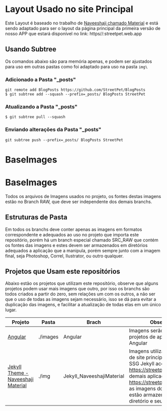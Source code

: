 Layout Usado no site Principal
==============================

Este Layout é baseado no trabalho de [Naveeshaji chamado Material](http://naveenshaji.github.io/material) e está sendo adaptado para ser o layout da página principal da primeira versão de nosso APP que estará disponível no link: https//:streetpet.web.app

## Usando Subtree

Os comandos abaixo são para memória apenas, e podem ser ajustados para uso em outras pastas como foi adaptado para uso na pasta `img\`

### Adicionado a Pasta "_posts"

```
git remote add BlogPosts https://github.com/StreetPet/BlogPosts
$ git subtree add --squash --prefix=_posts/ BlogPosts StreetPet
```

### Atualizando a Pasta "_posts"

```
$ git subtree pull --squash 
```

### Enviando alterações da Pasta "_posts"


```
git subtree push --prefix=_posts/ BlogPosts StreetPet
```

# BaseImages
BaseImages
==========

Todos os arquivos de Imagens usados no projeto, os fontes destas imagens estão no Branch RAW, que deve ser independente dos demais branchs.

## Estruturas de Pasta

Em todos os branchs deve conter apenas as imagens em formatos correspondente e adequados ao uso no projeto que importa este repositório, porém há um branch especial chamado SRC_RAW que contém os fontes das imagens e estes devem ser armazenados em diretórios adequados a aplicação que a manipula, porém sempre junto com a imagem final, seja Photoshop, Correl, Ilustrator, ou outro qualquer.

## Projetos que Usam este repositórios

Abaixo estão os projetos que utilizam este repositório, observe que alguns projetos podem usar mais imagens que outro, por isso os branchs são todos criados a partir do zero, sem relações um com os outros, a não ser que o uso de todas as imagens sejam necessário, isso se dá para evitar a duplicação das imagens, e facilitar a atualização de todas elas em um único lugar.

| Projeto | Pasta | Brach | Observação |
| ------- | ----- | ----- | ---------- |
| [Angular](https://github.com/StreetPet/Angular) | ./images | Angular | Imagens serão utilizadas nos projetos de applicativos em Angular |
| [Jekyll Theme - Naveeshaji Material](https://github.com/StreetPet/jekyll-theme-naveenshaji-material) | ./img |Jekyll_NaveeshajiMaterial | Imagens utilizadas no projeto de site principal feito com o SSG Jekyll acessível em https://streetpet.web.app e demais aplicações Angular https://streetpet.web.app/app, as imagens dos posts também estão armazenadas neste diretório e seus subdiretórios |


